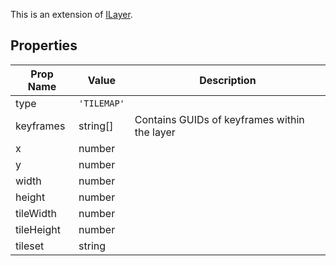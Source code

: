 This is an extension of [ILayer](/Documentation/Interfaces/ILayer.md). 

## Properties

| Prop Name | Value | Description |
| --------------------- | ------ | ------------------- |
| type | `'TILEMAP'` |  |
| keyframes | string[] | Contains GUIDs of keyframes within the layer |
| x | number |  |
| y | number |  |
| width | number |  |
| height | number |  |
| tileWidth | number |  |
| tileHeight | number |  |
| tileset | string |  |